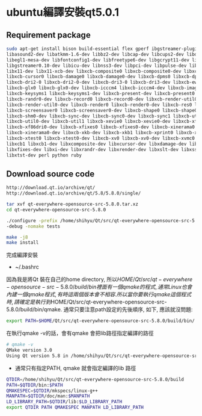 # ubuntu編譯安裝qt5.0.1

## Requirement package

```sh
sudo apt-get install bison build-essential flex gperf ibgstreamer-plugins-base0.10-dev \
libasound2-dev libatkmm-1.6-dev libbz2-dev libcap-dev libcups2-dev libdrm-dev \
libegl1-mesa-dev libfontconfig1-dev libfreetype6-dev libgcrypt11-dev libglu1-mesa-dev \
libgstreamer0.10-dev libicu-dev libnss3-dev libpci-dev libpulse-dev libssl-dev libudev-dev \
libx11-dev libx11-xcb-dev libxcb-composite0 libxcb-composite0-dev libxcb-cursor-dev \
libxcb-cursor0 libxcb-damage0 libxcb-damage0-dev libxcb-dpms0 libxcb-dpms0-dev \
libxcb-dri2-0 libxcb-dri2-0-dev libxcb-dri3-0 libxcb-dri3-dev libxcb-ewmh-dev libxcb-ewmh2 \
libxcb-glx0 libxcb-glx0-dev libxcb-icccm4 libxcb-icccm4-dev libxcb-image0 libxcb-image0-dev \
libxcb-keysyms1 libxcb-keysyms1-dev libxcb-present-dev libxcb-present0 libxcb-randr0 \
libxcb-randr0-dev libxcb-record0 libxcb-record0-dev libxcb-render-util0 \
libxcb-render-util0-dev libxcb-render0 libxcb-render0-dev libxcb-res0 libxcb-res0-dev \
libxcb-screensaver0 libxcb-screensaver0-dev libxcb-shape0 libxcb-shape0-dev libxcb-shm0 \
libxcb-shm0-dev libxcb-sync-dev libxcb-sync0-dev libxcb-sync1 libxcb-util-dev \
libxcb-util0-dev libxcb-util1 libxcb-xevie0 libxcb-xevie0-dev libxcb-xf86dri0 \
libxcb-xf86dri0-dev libxcb-xfixes0 libxcb-xfixes0-dev libxcb-xinerama0 \
libxcb-xinerama0-dev libxcb-xkb-dev libxcb-xkb1 libxcb-xprint0 libxcb-xprint0-dev \
libxcb-xtest0 libxcb-xtest0-dev libxcb-xv0 libxcb-xv0-dev libxcb-xvmc0 libxcb-xvmc0-dev \
libxcb1 libxcb1-dev libxcomposite-dev libxcursor-dev libxdamage-dev libxext-dev \
libxfixes-dev libxi-dev libxrandr-dev libxrender-dev libxslt-dev libxss-dev \
libxtst-dev perl python ruby
```


## Download source code

```sh
http://download.qt.io/archive/qt/
http://download.qt.io/archive/qt/5.8/5.8.0/single/
```



```sh
tar xvf qt-everywhere-opensource-src-5.8.0.tar.xz
cd qt-everywhere-opensource-src-5.8.0

./configure -prefix /home/shihyu/Qt/src/qt-everywhere-opensource-src-5.8.0/build/ \
-debug -nomake tests

make -j8
make install
```

完成編譯安裝

- ~/.bashrc

因為我是將Qt 裝在自己的home directory, 所以$HOME/Qt/src/qt-everywhere-opensource-src-5.8.0/build/bin 裡面有一個qmake的程式, 通常Linux也會內建一個qmake程式, 有時這兩個版本會不相容. 所以當你要執行qmake這個程式時, 請確定是執行到$HOME/Qt/src/qt-everywhere-opensource-src-5.8.0/build/bin/qmake. 通常只要注意path設定的先後順序, 如下, 應該就沒問題:

```sh
export PATH=$HOME/Qt/src/qt-everywhere-opensource-src-5.8.0/build/bin/:$PATH 
```

在執行qmake -v的話，會有qmake 會把lib路徑指定編譯的路徑

```sh
# qmake -v
QMake version 3.0
Using Qt version 5.8 in /home/shihyu/Qt/src/qt-everywhere-opensource-src-5.8.0/build/lib
```

- 通常只有指定PATH, qmake 就會指定編譯的lib 路徑 

```sh
QTDIR=/home/shihyu/Qt/src/qt-everywhere-opensource-src-5.8.0/build
PATH=$QTDIR/bin:$PATH
QMAKESPEC=$QTDIR/mkspecs/linux-g++
MANPATH=$QTDIR/doc/man:$MANPATH
LD_LIBRARY_PATH=$QTDIR/lib:$LD_LIBRARY_PATH
export QTDIR PATH QMAKESPEC MANPATH LD_LIBRARY_PATH
```

